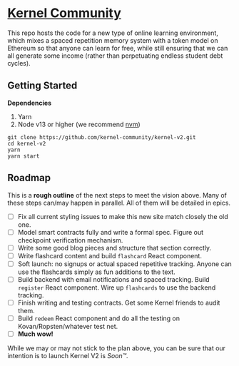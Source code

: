 # [Kernel Community](https://kernel.community)

This repo hosts the code for a new type of online learning environment, which mixes a 
spaced repetition memory system with a token model on Ethereum so that anyone can learn 
for free, while still ensuring that we can all generate some income (rather than perpetuating 
endless student debt cycles).

## Getting Started

**Dependencies**

1. Yarn
2. Node v13 or higher (we recommend [nvm](https://github.com/nvm-sh/nvm))

```
git clone https://github.com/kernel-community/kernel-v2.git
cd kernel-v2
yarn
yarn start
```

## Roadmap

This is a **rough outline** of the next steps to meet the vision above. Many of these steps can/may happen in parallel. All of them will be detailed in epics.

- [ ] Fix all current styling issues to make this new site match closely the old one.
- [ ] Model smart contracts fully and write a formal spec. Figure out checkpoint verification mechanism.
- [ ] Write some good blog pieces and structure that section correctly.
- [ ] Write flashcard content and build `flashcard` React component.
- [ ] Soft launch: no signups or actual spaced repetitive tracking. Anyone can use the flashcards simply as fun additions to the text.
- [ ] Build backend with email notifications and spaced tracking. Build `register` React component. Wire up `flashcards` to use the backend tracking.
- [ ] Finish writing and testing contracts. Get some Kernel friends to audit them.
- [ ] Build `redeem` React component and do all the testing on Kovan/Ropsten/whatever test net.
- [ ] **Much wow!**

While we may or may not stick to the plan above, you can be sure that our intention is to launch Kernel V2 is _Soon™️_.
